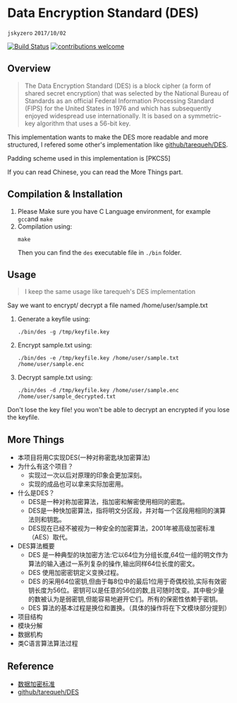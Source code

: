 # Data Encryption Standard (DES)
`jskyzero` `2017/10/02`

[![Build Status](https://travis-ci.org/jskyzero/DES.svg?branch=master)](https://travis-ci.org/jskyzero/DES)
[![contributions welcome](https://img.shields.io/badge/contributions-welcome-brightgreen.svg?style=flat)](https://github.com/dwyl/esta/issues)

## Overview
> The Data Encryption Standard (DES) is a block cipher (a form of shared secret encryption) that was selected by the National Bureau of Standards as an official Federal Information Processing Standard (FIPS) for the United States in 1976 and which has subsequently enjoyed widespread use internationally. It is based on a symmetric-key algorithm that uses a 56-bit key.

This implementation wants to make the DES more readable and more structured, I refered some other's implementation like [github/tarequeh/DES](https://github.com/tarequeh/DES).

Padding scheme used in this implementation is [PKCS5]

If you can read Chinese, you can read the More Things part.

## Compilation & Installation

1. Please Make sure you have C Language environment, for example `gcc`and `make`
2. Compilation using:
    ```
    make
    ```
    Then you can find the `des` executable file in `./bin` folder.

## Usage
> I keep the same usage like tarequeh's DES implementation

Say we want to encrypt/ decrypt a file named /home/user/sample.txt

1. Generate a keyfile using:

   ```
   ./bin/des -g /tmp/keyfile.key
   ```

2. Encrypt sample.txt using:

   ```
   ./bin/des -e /tmp/keyfile.key /home/user/sample.txt /home/user/sample.enc
   ```

3. Decrypt sample.txt using:

   ```
   ./bin/des -d /tmp/keyfile.key /home/user/sample.enc /home/user/sample_decrypted.txt
   ```

Don't lose the key file! you won't be able to decrypt an encrypted if you lose the keyfile.


## More Things
+ 本项目将用C实现DES(一种对称密匙块加密算法)
+ 为什么有这个项目？
  + 实现过一次以后对原理的印象会更加深刻。
  + 实现的成品也可以拿来实际加密用。
+ 什么是DES？
  + DES是一种对称加密算法，指加密和解密使用相同的密匙。
  + DES是一种快加密算法，指将明文分区段，并对每一个区段用相同的演算法则和钥匙。
  + DES现在已经不被视为一种安全的加密算法，2001年被高级加密标准（AES）取代。
+ DES算法概要
  + DES 是一种典型的块加密方法:它以64位为分组长度,64位一组的明文作为算法的输入通过一系列复杂的操作,输出同样64位长度的密文。
  + DES 使用加密密钥定义变换过程。
  + DES 的采用64位密钥,但由于每8位中的最后1位用于奇偶校验,实际有效密钥长度为56位。密钥可以是任意的56位的数,且可随时改变。其中极少量的数被认为是弱密钥,但能容易地避开它们。所有的保密性依赖于密钥。
  + DES 算法的基本过程是换位和置换。（具体的操作将在下文模块部分提到）
+ 项目结构
+ 模块分解
+ 数据机构
+ 类C语言算法算法过程

## Reference
+ [数据加密标准](https://zh.wikipedia.org/wiki/%E8%B3%87%E6%96%99%E5%8A%A0%E5%AF%86%E6%A8%99%E6%BA%96)
+ [github/tarequeh/DES](https://github.com/tarequeh/DES)